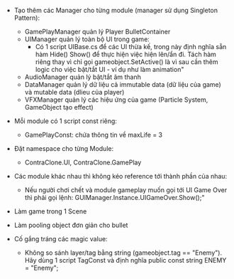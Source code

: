 - Tạo thêm các Manager cho từng module (manager sử dụng Singleton Pattern):	 
    - GamePlayManager quản lý Player BulletContainer
    - UIManager quản lý toàn bộ UI trong game:
        - Có 1 script UIBase.cs để các UI thừa kế, trong này định nghĩa sẵn hàm Hide() Show() để thực hiện việc hiện lên/ẩn đi. Tách hàm riêng thay vì chỉ gọi gameobject.SetActive() là vì sau cần thêm logic cho việc bật/tắt UI - ví dụ như làm animation"
    - AudioManager quản lý bật/tắt âm thanh
    - DataManager quản lý dữ liệu cả immutable data (dữ liệu của game) và mutable data (dlieu của player)
    - VFXManager quản lý các hiệu ứng của game (Particle System, GameObject tạo effect)
	
- Mỗi module có 1 script const riêng:
    - GamePlayConst: chứa thông tin về maxLife = 3
- Đặt namespace cho từng Module:
    - ContraClone.UI, ContraClone.GamePlay

- Các module khác nhau thì không kéo reference tới thành phần của nhau:
    - Nếu người chơi chết và module gameplay muốn gọi tới UI Game Over thì phải gọi lệnh: GUIManager.Instance.UIGameOver.Show();"	
- Làm game trong 1 Scene	
- Làm pooling object đơn giản cho bullet 	

- Cố gắng tráng các magic value:
    - Không so sánh layer/tag bằng string (gameobject.tag == "Enemy"). Hãy dùng 1 script TagConst và định nghĩa public const string ENEMY = "Enemy";